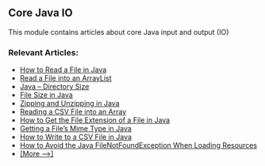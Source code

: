 ## Core Java IO

This module contains articles about core Java input and output (IO)

### Relevant Articles: 
- [How to Read a File in Java](https://www.baeldung.com/reading-file-in-java)
- [Read a File into an ArrayList](https://www.baeldung.com/java-file-to-arraylist)
- [Java – Directory Size](https://www.baeldung.com/java-folder-size)
- [File Size in Java](https://www.baeldung.com/java-file-size)
- [Zipping and Unzipping in Java](https://www.baeldung.com/java-compress-and-uncompress)
- [Reading a CSV File into an Array](https://www.baeldung.com/java-csv-file-array)
- [How to Get the File Extension of a File in Java](https://www.baeldung.com/java-file-extension)
- [Getting a File’s Mime Type in Java](https://www.baeldung.com/java-file-mime-type)
- [How to Write to a CSV File in Java](https://www.baeldung.com/java-csv)
- [How to Avoid the Java FileNotFoundException When Loading Resources](https://www.baeldung.com/java-classpath-resource-cannot-be-opened)
- [[More -->]](/core-java-modules/core-java-io-2)
